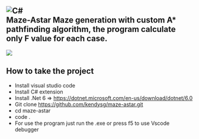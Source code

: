 ![C#](https://img.shields.io/badge/c%23-%23239120.svg?style=for-the-badge&logo=c-sharp&logoColor=white)</br>
Maze-Astar
Maze generation with custom A* pathfinding algorithm, the program calculate only F value for each case.
---

<img src="https://github.com/kendysg/maze-astar/blob/main/image/program.png"></img>

## How to take the project
- Install visual studio code
- Install C# extension
- Install .Net 6 => https://dotnet.microsoft.com/en-us/download/dotnet/6.0
- Git clone https://github.com/kendysg/maze-astar.git
- cd maze-astar
- code .
- For use the program just run the .exe or press f5 to use Vscode debugger
